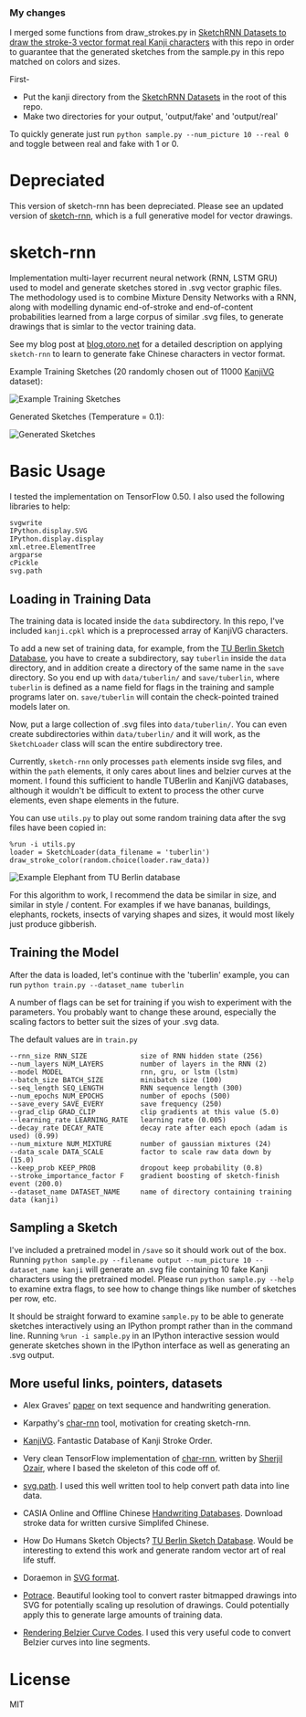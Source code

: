 ### My changes

I merged some functions from draw_strokes.py in [SketchRNN Datasets to draw the stroke-3 vector format real Kanji characters](https://github.com/hardmaru/sketch-rnn-datasets) with this repo in order to guarantee that the generated sketches from the sample.py in this repo matched on colors and sizes.

First-

* Put the kanji directory from the [SketchRNN Datasets](https://github.com/hardmaru/sketch-rnn-datasets/tree/master/kanji) in the root of this repo.
* Make two directories for your output, 'output/fake' and 'output/real'

To quickly generate just run `python sample.py --num_picture 10 --real 0` and toggle between real and fake with 1 or 0.

# Depreciated

This version of sketch-rnn has been depreciated. Please see an updated version of [sketch-rnn](https://github.com/tensorflow/magenta/blob/master/magenta/models/sketch_rnn/README.md), which is a full generative model for vector drawings.

# sketch-rnn

Implementation multi-layer recurrent neural network (RNN, LSTM GRU) used to model and generate sketches stored in .svg vector graphic files. The methodology used is to combine Mixture Density Networks with a RNN, along with modelling dynamic end-of-stroke and end-of-content probabilities learned from a large corpus of similar .svg files, to generate drawings that is simlar to the vector training data.

See my blog post at [blog.otoro.net](http://blog.otoro.net/2015/12/28/recurrent-net-dreams-up-fake-chinese-characters-in-vector-format-with-tensorflow/) for a detailed description on applying `sketch-rnn` to learn to generate fake Chinese characters in vector format.

Example Training Sketches (20 randomly chosen out of 11000 [KanjiVG](http://kanjivg.tagaini.net/) dataset):

![Example Training Sketches](https://cdn.rawgit.com/hardmaru/sketch-rnn/master/example/training.svg)

Generated Sketches (Temperature = 0.1):

![Generated Sketches](https://cdn.rawgit.com/hardmaru/sketch-rnn/master/example/output.svg)

# Basic Usage

I tested the implementation on TensorFlow 0.50. I also used the following libraries to help:

```
svgwrite
IPython.display.SVG
IPython.display.display
xml.etree.ElementTree
argparse
cPickle
svg.path
```

## Loading in Training Data

The training data is located inside the `data` subdirectory. In this repo, I've included `kanji.cpkl` which is a preprocessed array of KanjiVG characters.

To add a new set of training data, for example, from the [TU Berlin Sketch Database](http://cybertron.cg.tu-berlin.de/eitz/projects/classifysketch/), you have to create a subdirectory, say `tuberlin` inside the `data` directory, and in addition create a directory of the same name in the `save` directory. So you end up with `data/tuberlin/` and `save/tuberlin`, where `tuberlin` is defined as a name field for flags in the training and sample programs later on. `save/tuberlin` will contain the check-pointed trained models later on.

Now, put a large collection of .svg files into `data/tuberlin/`. You can even create subdirectories within `data/tuberlin/` and it will work, as the `SketchLoader` class will scan the entire subdirectory tree.

Currently, `sketch-rnn` only processes `path` elements inside svg files, and within the `path` elements, it only cares about lines and belzier curves at the moment. I found this sufficient to handle TUBerlin and KanjiVG databases, although it wouldn't be difficult to extent to process the other curve elements, even shape elements in the future.

You can use `utils.py` to play out some random training data after the svg files have been copied in:

```
%run -i utils.py
loader = SketchLoader(data_filename = 'tuberlin')
draw_stroke_color(random.choice(loader.raw_data))
```

![Example Elephant from TU Berlin database](https://cdn.rawgit.com/hardmaru/sketch-rnn/master/example/elephant.svg)

For this algorithm to work, I recommend the data be similar in size, and similar in style / content. For examples if we have bananas, buildings, elephants, rockets, insects of varying shapes and sizes, it would most likely just produce gibberish.

## Training the Model

After the data is loaded, let's continue with the 'tuberlin' example, you can run `python train.py --dataset_name tuberlin`

A number of flags can be set for training if you wish to experiment with the parameters. You probably want to change these around, especially the scaling factors to better suit the sizes of your .svg data.

The default values are in `train.py`

```
--rnn_size RNN_SIZE             size of RNN hidden state (256)
--num_layers NUM_LAYERS         number of layers in the RNN (2)
--model MODEL                   rnn, gru, or lstm (lstm)
--batch_size BATCH_SIZE         minibatch size (100)
--seq_length SEQ_LENGTH         RNN sequence length (300)
--num_epochs NUM_EPOCHS         number of epochs (500)
--save_every SAVE_EVERY         save frequency (250)
--grad_clip GRAD_CLIP           clip gradients at this value (5.0)
--learning_rate LEARNING_RATE   learning rate (0.005)
--decay_rate DECAY_RATE         decay rate after each epoch (adam is used) (0.99)
--num_mixture NUM_MIXTURE       number of gaussian mixtures (24)
--data_scale DATA_SCALE         factor to scale raw data down by (15.0)
--keep_prob KEEP_PROB           dropout keep probability (0.8)
--stroke_importance_factor F    gradient boosting of sketch-finish event (200.0)
--dataset_name DATASET_NAME     name of directory containing training data (kanji)
```

## Sampling a Sketch

I've included a pretrained model in `/save` so it should work out of the box. Running `python sample.py --filename output --num_picture 10 --dataset_name kanji` will generate an .svg file containing 10 fake Kanji characters using the pretrained model. Please run `python sample.py --help` to examine extra flags, to see how to change things like number of sketches per row, etc.

It should be straight forward to examine `sample.py` to be able to generate sketches interactively using an IPython prompt rather than in the command line. Running `%run -i sample.py` in an IPython interactive session would generate sketches shown in the IPython interface as well as generating an .svg output.

## More useful links, pointers, datasets

* Alex Graves' [paper](http://arxiv.org/abs/1308.0850) on text sequence and handwriting generation.

* Karpathy's [char-rnn](https://github.com/karpathy/char-rnn) tool, motivation for creating sketch-rnn.

* [KanjiVG](http://kanjivg.tagaini.net/). Fantastic Database of Kanji Stroke Order.

* Very clean TensorFlow implementation of [char-rnn](https://github.com/sherjilozair/char-rnn-tensorflow), written by [Sherjil Ozair](https://github.com/sherjilozair), where I based the skeleton of this code off of.

* [svg.path](https://pypi.python.org/pypi/svg.path). I used this well written tool to help convert path data into line data.

* CASIA Online and Offline Chinese [Handwriting Databases](http://www.nlpr.ia.ac.cn/databases/handwriting/Download.html). Download stroke data for written cursive Simplifed Chinese.

* How Do Humans Sketch Objects? [TU Berlin Sketch Database](http://cybertron.cg.tu-berlin.de/eitz/projects/classifysketch/). Would be interesting to extend this work and generate random vector art of real life stuff.

* Doraemon in [SVG format](http://yylam.blogspot.hk/2012/04/doraemon-in-svg-format-doraemonsvg.html).

* [Potrace](https://en.wikipedia.org/wiki/Potrace). Beautiful looking tool to convert raster bitmapped drawings into SVG for potentially scaling up resolution of drawings. Could potentially apply this to generate large amounts of training data.

* [Rendering Belzier Curve Codes](http://rosettacode.org/wiki/Bitmap/B%C3%A9zier_curves/Cubic). I used this very useful code to convert Belzier curves into line segments.

# License

MIT
